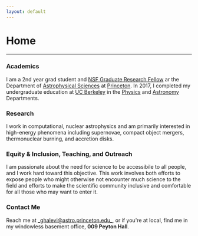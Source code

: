 ```yaml
---
layout: default
---
```

# Home
---

### Academics
I am a 2nd year grad student and [NSF Graduate Research Fellow](https://www.nsfgrfp.org/) ar the Department of [Astrophysical Sciences](https://web.astro.princeton.edu) at [Princeton](http://princeton.edu). In 2017, I completed my undergraduate education at [UC Berkeley](http://berkeley.edu) in the [Physics](http://physics.berkeley.edu) and [Astronomy](https://astro.berkeley.edu) Departments.

### Research
I work in computational, nuclear astrophysics and am primarily interested in high-energy phenomena including supernovae, compact object mergers, thermonuclear burning, and accretion disks. 

### Equity & Inclusion, Teaching, and Outreach
I am passionate about the need for science to be accessibile to all people, and I work hard toward this objective. This work involves both efforts to expose people who might otherwise not encounter much science to the field and efforts to make the scientific community inclusive and comfortable for all those who may want to enter it.

### Contact Me
Reach me at [_ghalevi@astro.princeton.edu_](mailto:ghalevi@astro.princeton.edu), or if you're at local, find me in my windowless basement office, **009 Peyton Hall**.
